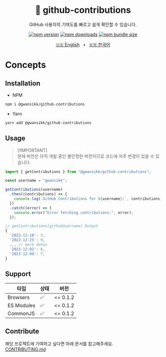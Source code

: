 <div align="center">

<h1>🌱 github-contributions</h1>
<p >GitHub 사용자의 기여도를 빠르고 쉽게 확인할 수 있습니다.</p>

[![npm version](https://img.shields.io/npm/v/@gwansikk/github-contributions?logo=npm)](https://www.npmjs.com/package/@gwansikk/github-contributions)
[![npm downloads](https://img.shields.io/npm/dt/@gwansikk/github-contributions?logo=npm)](https://www.npmjs.com/package/@gwansikk/github-contributions)
[![npm bundle size](https://img.shields.io/bundlephobia/min/@gwansikk/github-contributions?logo=npm)](https://www.npmjs.com/package/@gwansikk/github-contributions)

[🇺🇸 English](./README.md)
&nbsp;&nbsp;•&nbsp;&nbsp;
[🇰🇷 한국어](./README-ko_kr.md)

</div>

# Concepts

## Installation

- NPM

```bash
npm i @gwansikk/github-contributions
```

- Yarn

```bash
yarn add @gwansikk/github-contributions
```

## Usage

> [!IMPORTANT]\
> 현재 버전은 아직 개발 중인 불안정한 버전이므로 코드에 자주 변경이 있을 수 있습니다.

```javascript
import { getContributions } from "@gwansikk/github-contributions";

const username = "gwansikk";

getContributions(username)
  .then((contributions) => {
    console.log(`GitHub Contributions for ${username}:`, contributions);
  })
  .catch((error) => {
    console.error("Error fetching contributions:", error);
  });
```

```javascript
// getContributions(githubUsername) Output
{
  '2022-12-18': 3,
  '2022-12-25': 9,
  ,,, // more dates
  '2023-12-02': 6,
  '2023-12-09': 7,
}
```

## Support

| 타입       | 상태 | 버전     |
| ---------- | ---- | -------- |
| Browsers   | ✅   | <= 0.1.2 |
| ES Modules | ✅   | <= 0.1.2 |
| CommonJS   | ✅   | <= 0.1.2 |

## Contribute

해당 프로젝트에 기여하고 싶다면 아래 문서를 참고해주세요.  
[CONTRIBUTING.md](./CONTRIBUTING.md)
